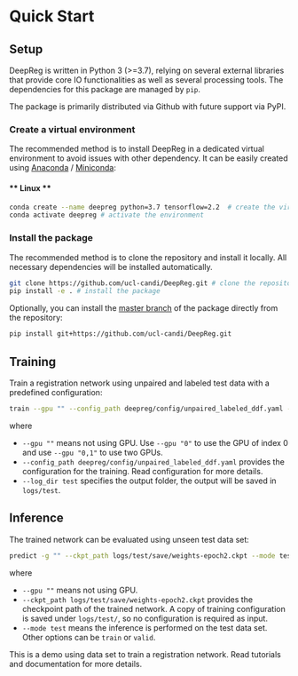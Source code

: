 # Quick Start

## Setup

DeepReg is written in Python 3 (>=3.7), relying on several external libraries that
provide core IO functionalities as well as several processing tools. The dependencies
for this package are managed by `pip`.

The package is primarily distributed via Github with future support via PyPI.

### Create a virtual environment

The recommended method is to install DeepReg in a dedicated virtual environment to avoid
issues with other dependency. It can be easily created using
[Anaconda](https://docs.anaconda.com/anaconda/install/) /
[Miniconda](https://docs.conda.io/en/latest/miniconda.html):

<!-- tabs:start -->

#### ** Linux **

```bash
conda create --name deepreg python=3.7 tensorflow=2.2  # create the virtual environment
conda activate deepreg # activate the environment
```

<!-- tabs:end -->

### Install the package

The recommended method is to clone the repository and install it locally. All necessary
dependencies will be installed automatically.

```bash
git clone https://github.com/ucl-candi/DeepReg.git # clone the repository
pip install -e . # install the package
```

Optionally, you can install the
[master branch](https://github.com/ucl-candi/DeepReg.git) of the package directly from
the repository:

```bash
pip install git+https://github.com/ucl-candi/DeepReg.git
```

## Training

Train a registration network using unpaired and labeled test data with a predefined
configuration:

```bash
train --gpu "" --config_path deepreg/config/unpaired_labeled_ddf.yaml --log_dir test
```

where

- `--gpu ""` means not using GPU. Use `--gpu "0"` to use the GPU of index 0 and use
  `--gpu "0,1"` to use two GPUs.
- `--config_path deepreg/config/unpaired_labeled_ddf.yaml` provides the configuration
  for the training. Read configuration for more details.
- `--log_dir test` specifies the output folder, the output will be saved in `logs/test`.

## Inference

The trained network can be evaluated using unseen test data set:

```bash
predict -g "" --ckpt_path logs/test/save/weights-epoch2.ckpt --mode test
```

where

- `--gpu ""` means not using GPU.
- `--ckpt_path logs/test/save/weights-epoch2.ckpt` provides the checkpoint path of the
  trained network. A copy of training configuration is saved under `logs/test/`, so no
  configuration is required as input.
- `--mode test` means the inference is performed on the test data set. Other options can
  be `train` or `valid`.

This is a demo using data set to train a registration network. Read tutorials and
documentation for more details.
